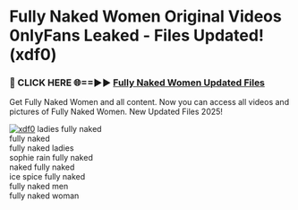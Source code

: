 # Fully Naked Women Original Videos 0nlyFans Leaked - Files Updated! (xdf0)

<h3>🔴 CLICK HERE 🌐==►► <a href="https://tinyurl.com/up5wt9bj" rel="nofollow">Fully Naked Women Updated Files</a></h3>

Get Fully Naked Women and all content. Now you can access all videos and pictures of Fully Naked Women. New Updated Files 2025!

[![xdf0](https://i.imgur.com/ABiUzMV.gif)](https://tinyurl.com/up5wt9bj)
ladies fully naked<br>
fully naked<br>
fully naked ladies<br>
sophie rain fully naked<br>
naked fully naked<br>
ice spice fully naked<br>
fully naked men<br>
fully naked woman